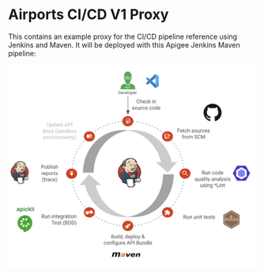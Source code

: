 # Airports CI/CD V1 Proxy

This contains an example proxy for the CI/CD pipeline reference using Jenkins and Maven.
It will be deployed with this Apigee Jenkins Maven pipeline:

![CI/CD pipeline](cicd.jpg)